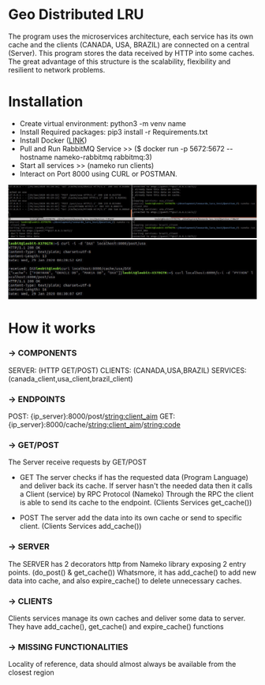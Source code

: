 # Geo Distributed LRU

The program uses the microservices architecture, each service has its own cache and the clients (CANADA, USA, BRAZIL) are connected on a central (Server). This program stores the data received by HTTP into some caches.
The great advantage of this structure is the scalability, flexibility and resilient to network problems.



# Installation

- Create virtual environment: python3 -m venv name
- Install Required packages: pip3 install -r Requirements.txt
- Install Docker ([LINK](https://docs.docker.com/install/))
- Pull and Run RabbitMQ Service >> ($ docker run -p 5672:5672 --hostname nameko-rabbitmq rabbitmq:3)
- Start all services >> (nameko run clients)
- Interact on Port 8000 using CURL or POSTMAN.

![](images/imagem2.jpg)
![](images/imagem3.jpg)



# How it works

### -> COMPONENTS

SERVER: (HTTP GET/POST)
CLIENTS: (CANADA,USA,BRAZIL)
SERVICES: (canada_client,usa_client,brazil_client)


### -> ENDPOINTS

POST: {ip_server}:8000/post/<string:client_aim>
GET: {ip_server}:8000/cache/<string:client_aim>/<string:code>


### -> GET/POST

The Server receive requests by GET/POST

- GET
The server checks if has the requested data (Program Language) and deliver back its cache.
If server hasn't the needed data then it calls a Client (service) by RPC Protocol (Nameko)
Through the RPC the client is able to send its cache to the endpoint.
(Clients Services get_cache())

- POST
The server add the data into its own cache or send to specific client.
(Clients Services add_cache())

### -> SERVER

The SERVER has 2 decorators http from Nameko library exposing 2 entry points.
(do_post() & get_cache())
Whatsmore, it has add_cache() to add new data into cache, and also expire_cache() to delete unnecessary caches.


### -> CLIENTS

Clients services manage its own caches and deliver some data to server.
They have add_cache(), get_cache() and expire_cache() functions


### -> MISSING FUNCTIONALITIES

Locality of reference, data should almost always be available from the closest region
